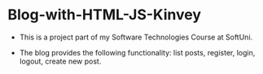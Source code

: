 # Blog-with-HTML-JS-Kinvey

- This is a project part of my Software Technologies Course at SoftUni.

- The blog provides the following functionality: list posts, register, login, logout, create new post.
